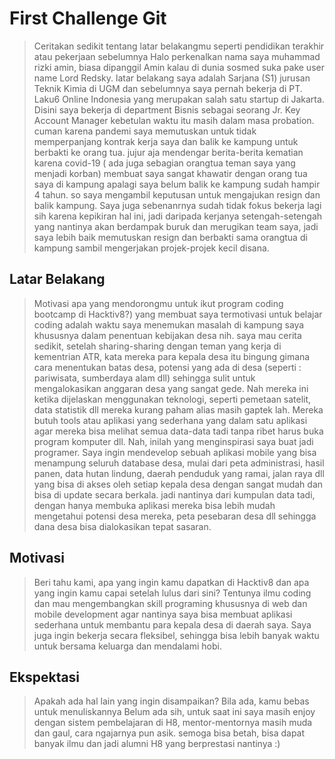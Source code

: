 # First Challenge Git

> Ceritakan sedikit tentang latar belakangmu seperti pendidikan terakhir atau pekerjaan sebelumnya
    Halo perkenalkan nama saya muhammad rizki amin, biasa dipanggil Amin kalau di dunia sosmed suka pake user name Lord Redsky. latar belakang saya adalah Sarjana (S1) jurusan Teknik Kimia di UGM dan sebelumnya saya pernah bekerja di PT. Laku6 Online Indonesia yang merupakan salah satu startup di Jakarta.  Disini saya bekerja di department Bisnis sebagai seorang Jr. Key Account Manager kebetulan waktu itu masih dalam masa probation. cuman karena pandemi saya memutuskan untuk tidak memperpanjang kontrak kerja saya dan balik ke kampung untuk berbakti ke orang tua. jujur aja mendengar berita-berita kematian karena covid-19 ( ada juga sebagian orangtua teman saya yang menjadi korban) membuat saya sangat khawatir dengan orang tua saya di kampung apalagi saya belum balik ke kampung sudah hampir 4 tahun. so saya mengambil keputusan untuk mengajukan resign dan balik kampung. Saya juga sebenanrnya sudah tidak fokus bekerja lagi sih karena kepikiran hal ini, jadi daripada kerjanya setengah-setengah yang nantinya akan berdampak buruk dan merugikan team saya, jadi saya lebih baik memutuskan resign dan berbakti sama orangtua di kampung sambil mengerjakan projek-projek kecil disana.

## Latar Belakang
    

> Motivasi apa yang mendorongmu untuk ikut program coding bootcamp di Hacktiv8?)
    yang membuat saya termotivasi untuk belajar coding adalah waktu saya menemukan masalah di kampung saya khususnya dalam penentuan kebijakan desa nih. saya mau cerita sedikit, setelah sharing-sharing dengan teman yang kerja di kementrian ATR, kata mereka para kepala desa itu bingung gimana cara menentukan batas desa, potensi yang ada di desa (seperti : pariwisata, sumberdaya alam dll) sehingga sulit untuk mengalokasikan anggaran desa yang sangat gede. Nah mereka ini ketika dijelaskan menggunakan teknologi, seperti pemetaan satelit, data statistik dll mereka kurang paham alias masih gaptek lah. Mereka butuh tools atau aplikasi yang sederhana yang dalam satu aplikasi agar mereka bisa melihat semua data-data tadi tanpa ribet harus buka program komputer dll. Nah, inilah yang menginspirasi saya buat jadi programer. Saya ingin mendevelop sebuah aplikasi mobile yang bisa menampung seluruh database desa, mulai dari peta administrasi, hasil panen, data hutan lindung, daerah penduduk yang ramai, jalan raya dll yang bisa di akses oleh setiap kepala desa dengan sangat mudah dan bisa di update secara berkala. jadi nantinya dari kumpulan data tadi, dengan hanya membuka aplikasi mereka bisa lebih mudah mengetahui potensi desa mereka, peta pesebaran desa dll sehingga dana desa bisa dialokasikan tepat sasaran.

## Motivasi

> Beri tahu kami, apa yang ingin kamu dapatkan di Hacktiv8 dan apa yang ingin kamu capai setelah lulus dari sini?
    Tentunya ilmu coding dan mau mengembangkan skill programing khususnya di web dan mobile development agar nantinya saya bisa membuat aplikasi sederhana untuk membantu para kepala desa di daerah saya. Saya juga ingin bekerja secara fleksibel, sehingga bisa lebih banyak waktu untuk bersama keluarga dan mendalami hobi.

## Ekspektasi

> Apakah ada hal lain yang ingin disampaikan? Bila ada, kamu bebas untuk menuliskannya
   Belum ada sih, untuk saat ini saya masih enjoy dengan sistem pembelajaran di H8, mentor-mentornya masih muda dan gaul, cara ngajarnya pun asik. semoga bisa betah, bisa dapat banyak ilmu dan jadi alumni H8 yang berprestasi nantinya :)